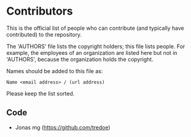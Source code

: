 # Contributors

This is the official list of people who can contribute (and typically
have contributed) to the repository.

The 'AUTHORS' file lists the copyright holders; this file lists people. For
example, the employees of an organization are listed here but not in 'AUTHORS',
because the organization holds the copyright.

Names should be added to this file as:

    Name <email address> / (url address)

Please keep the list sorted.

## Code

* Jonas mg (https://github.com/tredoe)
